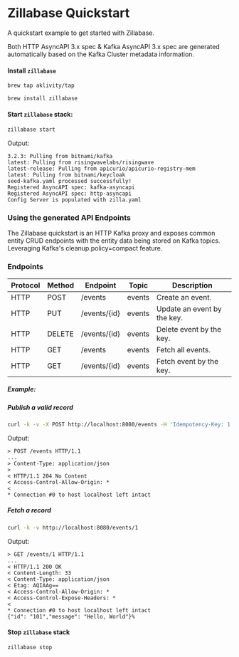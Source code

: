 # Zillabase Quickstart

A quickstart example to get started with Zillabase.

Both HTTP AsyncAPI 3.x spec & Kafka AsyncAPI 3.x spec are generated automatically based on the Kafka Cluster metadata information.

#### Install `zillabase`

```bash
brew tap aklivity/tap

brew install zillabase
```

#### Start `zillabase` stack:

```bash
zillabase start
```

Output:

```text
3.2.3: Pulling from bitnami/kafka
latest: Pulling from risingwavelabs/risingwave
latest-release: Pulling from apicurio/apicurio-registry-mem
latest: Pulling from bitnami/keycloak
seed-kafka.yaml processed successfully!
Registered AsyncAPI spec: kafka-asyncapi
Registered AsyncAPI spec: http-asyncapi
Config Server is populated with zilla.yaml
```

### Using the generated API Endpoints

The Zillabase quickstart is an HTTP Kafka proxy and exposes common entity CRUD endpoints with the entity data being stored on Kafka topics. Leveraging Kafka's cleanup.policy=compact feature.

### Endpoints

| Protocol | Method | Endpoint     | Topic  | Description                     |
|----------|--------|--------------|--------|---------------------------------|
| HTTP     | POST   | /events      | events | Create an event.                |
| HTTP     | PUT    | /events/{id} | events | Update an event by the key.     |
| HTTP     | DELETE | /events/{id} | events | Delete event by the key.        |
| HTTP     | GET    | /events      | events | Fetch all events.               |
| HTTP     | GET    | /events/{id} | events | Fetch event by the key.         |


##### Example:

##### Publish a valid record

```bash
curl -k -v -X POST http://localhost:8080/events -H 'Idempotency-Key: 1'  -H 'Content-Type: application/json' -d '{"id": "101","message": "Hello, World"}'
```

Output:

```text
> POST /events HTTP/1.1
...
> Content-Type: application/json
>
< HTTP/1.1 204 No Content
< Access-Control-Allow-Origin: *
<
* Connection #0 to host localhost left intact
```

##### Fetch a record

```bash
curl -k -v http://localhost:8080/events/1
```

Output:

```text
> GET /events/1 HTTP/1.1
...
< HTTP/1.1 200 OK
< Content-Length: 33
< Content-Type: application/json
< Etag: AQIAAg==
< Access-Control-Allow-Origin: *
< Access-Control-Expose-Headers: *
<
* Connection #0 to host localhost left intact
{"id": "101","message": "Hello, World"}%
```

#### Stop `zillabase` stack

```bash
zillabase stop
```

